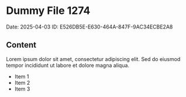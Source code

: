# Dummy File 1274

Date: 2025-04-03
ID: E526DB5E-E630-464A-847F-9AC34ECBE2A8

## Content

Lorem ipsum dolor sit amet, consectetur adipiscing elit.
Sed do eiusmod tempor incididunt ut labore et dolore magna aliqua.

* Item 1
* Item 2
* Item 3
